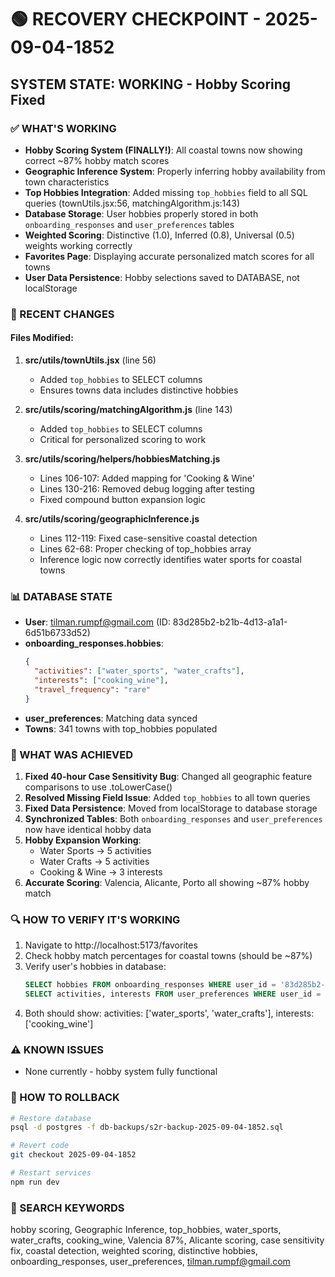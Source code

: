 # 🟢 RECOVERY CHECKPOINT - 2025-09-04-1852
## SYSTEM STATE: WORKING - Hobby Scoring Fixed

### ✅ WHAT'S WORKING
- **Hobby Scoring System (FINALLY!)**: All coastal towns now showing correct ~87% hobby match scores
- **Geographic Inference System**: Properly inferring hobby availability from town characteristics
- **Top Hobbies Integration**: Added missing `top_hobbies` field to all SQL queries (townUtils.jsx:56, matchingAlgorithm.js:143)
- **Database Storage**: User hobbies properly stored in both `onboarding_responses` and `user_preferences` tables
- **Weighted Scoring**: Distinctive (1.0), Inferred (0.8), Universal (0.5) weights working correctly
- **Favorites Page**: Displaying accurate personalized match scores for all towns
- **User Data Persistence**: Hobby selections saved to DATABASE, not localStorage

### 🔧 RECENT CHANGES

#### Files Modified:
1. **src/utils/townUtils.jsx** (line 56)
   - Added `top_hobbies` to SELECT columns
   - Ensures towns data includes distinctive hobbies

2. **src/utils/scoring/matchingAlgorithm.js** (line 143)
   - Added `top_hobbies` to SELECT columns
   - Critical for personalized scoring to work

3. **src/utils/scoring/helpers/hobbiesMatching.js**
   - Lines 106-107: Added mapping for 'Cooking & Wine'
   - Lines 130-216: Removed debug logging after testing
   - Fixed compound button expansion logic

4. **src/utils/scoring/geographicInference.js**
   - Lines 112-119: Fixed case-sensitive coastal detection
   - Lines 62-68: Proper checking of top_hobbies array
   - Inference logic now correctly identifies water sports for coastal towns

### 📊 DATABASE STATE
- **User**: tilman.rumpf@gmail.com (ID: 83d285b2-b21b-4d13-a1a1-6d51b6733d52)
- **onboarding_responses.hobbies**: 
  ```json
  {
    "activities": ["water_sports", "water_crafts"],
    "interests": ["cooking_wine"],
    "travel_frequency": "rare"
  }
  ```
- **user_preferences**: Matching data synced
- **Towns**: 341 towns with top_hobbies populated

### 🎯 WHAT WAS ACHIEVED
1. **Fixed 40-hour Case Sensitivity Bug**: Changed all geographic feature comparisons to use .toLowerCase()
2. **Resolved Missing Field Issue**: Added `top_hobbies` to all town queries
3. **Fixed Data Persistence**: Moved from localStorage to database storage
4. **Synchronized Tables**: Both `onboarding_responses` and `user_preferences` now have identical hobby data
5. **Hobby Expansion Working**: 
   - Water Sports → 5 activities
   - Water Crafts → 5 activities  
   - Cooking & Wine → 3 interests
6. **Accurate Scoring**: Valencia, Alicante, Porto all showing ~87% hobby match

### 🔍 HOW TO VERIFY IT'S WORKING
1. Navigate to http://localhost:5173/favorites
2. Check hobby match percentages for coastal towns (should be ~87%)
3. Verify user's hobbies in database:
   ```sql
   SELECT hobbies FROM onboarding_responses WHERE user_id = '83d285b2-b21b-4d13-a1a1-6d51b6733d52';
   SELECT activities, interests FROM user_preferences WHERE user_id = '83d285b2-b21b-4d13-a1a1-6d51b6733d52';
   ```
4. Both should show: activities: ['water_sports', 'water_crafts'], interests: ['cooking_wine']

### ⚠️ KNOWN ISSUES
- None currently - hobby system fully functional

### 🔄 HOW TO ROLLBACK
```bash
# Restore database
psql -d postgres -f db-backups/s2r-backup-2025-09-04-1852.sql

# Revert code
git checkout 2025-09-04-1852

# Restart services
npm run dev
```

### 🔎 SEARCH KEYWORDS
hobby scoring, Geographic Inference, top_hobbies, water_sports, water_crafts, cooking_wine, Valencia 87%, Alicante scoring, case sensitivity fix, coastal detection, weighted scoring, distinctive hobbies, onboarding_responses, user_preferences, tilman.rumpf@gmail.com